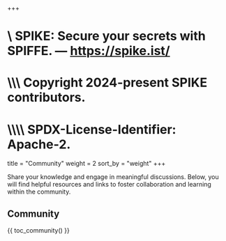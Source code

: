 +++
#    \\ SPIKE: Secure your secrets with SPIFFE. — https://spike.ist/
#  \\\\\ Copyright 2024-present SPIKE contributors.
# \\\\\\\ SPDX-License-Identifier: Apache-2.

title = "Community"
weight = 2
sort_by = "weight"
+++

Share your knowledge and engage in meaningful discussions. Below, you will find 
helpful resources and links to foster collaboration and learning within the 
community.

## Community

{{ toc_community() }}